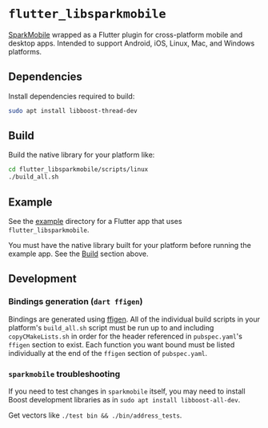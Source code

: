 # `flutter_libsparkmobile`
[SparkMobile](https://github.com/firoorg/sparkmobile) wrapped as a Flutter plugin for cross-platform mobile and desktop apps.  Intended to support Android, iOS, Linux, Mac, and Windows platforms.

## Dependencies
Install dependencies required to build:
```sh
sudo apt install libboost-thread-dev
```

## Build
Build the native library for your platform like:
```sh
cd flutter_libsparkmobile/scripts/linux
./build_all.sh
```

## Example
See the [example](example) directory for a Flutter app that uses `flutter_libsparkmobile`.

You must have the native library built for your platform before running the example app.  See the [Build](#build) section above.

## Development
### Bindings generation (`dart ffigen`)
Bindings are generated using [ffigen](https://pub.dev/packages/ffigen).  All of the individual build scripts in your platform's `build_all.sh` script must be run up to and including `copyCMakeLists.sh` in order for the header referenced in `pubspec.yaml`'s `ffigen` section to exist.  Each function you want bound must be listed individually at the end of the `ffigen` section of `pubspec.yaml`.

### `sparkmobile` troubleshooting
If you need to test changes in `sparkmobile` itself, you may need to install Boost development libraries as in `sudo apt install libboost-all-dev`.

Get vectors like `./test bin && ./bin/address_tests`.
